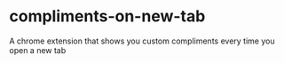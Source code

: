 # compliments-on-new-tab
A chrome extension that shows you custom compliments every time you open a new tab
